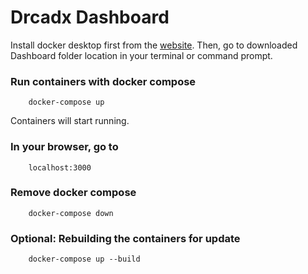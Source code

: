 # Drcadx Dashboard

Install docker desktop first from the [website](https://docs.docker.com/desktop/).
Then, go to downloaded Dashboard folder location in your terminal or command prompt.
### Run containers with docker compose
```
    docker-compose up
```
Containers will start running.
### In your browser, go to
```
    localhost:3000
```

### Remove docker compose
```
    docker-compose down
```

### Optional: Rebuilding the containers for update
```
    docker-compose up --build
```